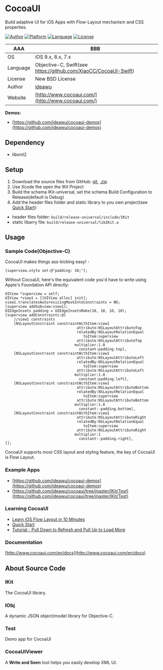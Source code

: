 # CocoaUI

Build adaptive UI for iOS Apps with Flow-Layout mechanism and CSS properties.

[![Author](https://img.shields.io/badge/author-@ideawu-blue.svg?style=flat)](http://www.ideawu.net/) [![Platform](https://img.shields.io/badge/platform-iOS-green.svg?style=flat)](https://github.com/ideawu/cocoaui) [![Language](https://img.shields.io/badge/language-Objective--C,%20Swift-lightgrey.svg)](https://github.com/ideawu/cocoaui) [![License](https://img.shields.io/badge/license-New%20BSD-yellow.svg?style=flat)](LICENSE)

| AAA | BBB |
| ----| --- |
| OS | iOS 9.x, 8.x, 7.x |
| Language | Objective-C, Swift(see https://github.com/XiaoCC/CocoaUI-Swift) |
| License | New BSD License |
| Author | [ideawu](http://www.ideawu.net/) |
| Website | [http://www.cocoaui.com/](http://www.cocoaui.com/) |


__Demos:__
 * [https://github.com/ideawu/cocoaui-demos](https://github.com/ideawu/cocoaui-demos)

## Dependency

 * libxml2
 
## Setup

 1. Download the source files from GitHub: [git](https://github.com/ideawu/cocoaui.git), [.zip](https://github.com/ideawu/cocoaui/archive/dev.zip)
 1. Use Xcode the open the IKit Project
 1. Build the schema IKit-universal, set the schema Build Configuration to Release(default is Debug)
 1. Add the header files folder and static library to you own project(see [Quick Start](http://www.cocoaui.com/en/docs/quickstart)):
   * header files folder: `build/release-universal/include/IKit`
   * static libarry file: `build/release-universal/libIKit.a`
 
## Usage

### Sample Code(Objective-C)

CocoaUI makes things ass-kicking easy! -

	[superview.style set:@"padding: 10;"];

Without CocoaUI, here's the equivalent code you'd have to write using Apple's Foundation API directly:

	UIView *superview = self;
	UIView *view1 = [[UIView alloc] init];
	view1.translatesAutoresizingMaskIntoConstraints = NO;
	[superview addSubview:view1];
	UIEdgeInsets padding = UIEdgeInsetsMake(10, 10, 10, 10);
	[superview addConstraints:@[
	    //view1 constraints
	    [NSLayoutConstraint constraintWithItem:view1
	                                 attribute:NSLayoutAttributeTop
	                                 relatedBy:NSLayoutRelationEqual
	                                    toItem:superview
	                                 attribute:NSLayoutAttributeTop
	                                multiplier:1.0
	                                  constant:padding.top],
	    [NSLayoutConstraint constraintWithItem:view1
	                                 attribute:NSLayoutAttributeLeft
	                                 relatedBy:NSLayoutRelationEqual
	                                    toItem:superview
	                                 attribute:NSLayoutAttributeLeft
	                                multiplier:1.0
	                                  constant:padding.left],
	    [NSLayoutConstraint constraintWithItem:view1
	                                 attribute:NSLayoutAttributeBottom
	                                 relatedBy:NSLayoutRelationEqual
	                                    toItem:superview
	                                 attribute:NSLayoutAttributeBottom
	                                multiplier:1.0
	                                  constant:-padding.bottom],
	    [NSLayoutConstraint constraintWithItem:view1
	                                 attribute:NSLayoutAttributeRight
	                                 relatedBy:NSLayoutRelationEqual
	                                    toItem:superview
	                                 attribute:NSLayoutAttributeRight
	                                multiplier:1
	                                  constant:-padding.right],
	]];

CocoaUI supports most CSS layout and styling feature, the key of CocoaUI is Flow Layout.

### Example Apps

 * [https://github.com/ideawu/cocoaui-demos](https://github.com/ideawu/cocoaui-demos)
 * [https://github.com/ideawu/cocoaui/tree/master/IKit/Test](https://github.com/ideawu/cocoaui/tree/master/IKit/Test)

### Learning CocoaUI

 * [Learn iOS Flow Layout in 10 Minutes](http://www.cocoaui.com/en/docs/flowlayout)
 * [Quick Start](http://www.cocoaui.com/en/docs/quickstart)
 * [Tutorial - Pull Down to Refresh and Pull Up to Load More](http://www.cocoaui.com/en/docs/examples/pullToRefresh)

### Documentation

[http://www.cocoaui.com/en/docs](http://www.cocoaui.com/en/docs)


## About Source Code

### IKit

The CocoaUI library.

### IObj

A dynamic JSON object/model library for Objective-C.

### Test

Demo app for CocoaUI

### CocoaUIViewer

A __Write and Seen__ tool helps you easily develop XML UI.
